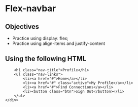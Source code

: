 # Flex-navbar
## Objectives
- Practice using display: flex;
- Practice using align-items and justify-content
## Using the following HTML
``` <div class="nav">
    <h1 class="nav-title">Profile</h1>
    <ul class="nav-links">
        <li><a href="#">Home</a></li>
    	<li><a href="#" class="active">My Profile</a></li>
    	<li><a href="#">Find Connections</a></li>
        <li><button class="btn">Sign Out</button></li>
    </ul>
</div> 
